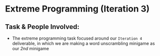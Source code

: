 # Extreme Programming (Iteration 3)

## Task & People Involved: 
- The extreme programming task focused around our `Iteration 4 ` deliverable, in which we are making a word unscrambling minigame as our *2nd* minigame

